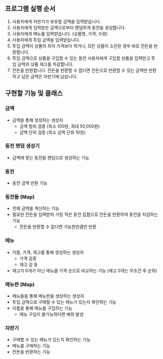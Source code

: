 ## 프로그램 실행 순서
1. 사용자에게 자판기가 보유할 금액을 입력받습니다.
2. 사용자에게 입력받은 금액으로부터 랜덤하게 동전을 생성합니다.
3. 사용자에게 메뉴를 입력받습니다. (상품명, 가격, 수량)
4. 사용자에게 투입 금액을 입력받습니다.
5. 투입 금액이 상품의 최저 가격보다 적거나, 모든 상품이 소진된 경우 바로 잔돈을 반환합니다.
6. 투입 금액으로 상품을 구입할 수 있는 동안 사용자에게 구입할 상품을 입력받고 투입 금액과 상품 재고를 차감합니다.
7. 잔돈을 반환합니다. 잔돈을 반환할 수 없다면 잔돈으로 반환할 수 있는 금액만 반환하고 남은 금액은 자판기에 남습니다.

## 구현할 기능 및 클래스
### 금액
- 금액을 통해 생성하는 생성자
  - 금액 범위 검증 (최소 100원, 최대 50,000원)
  - 금액 단위 검증 (최소 금액 단위 10원)

### 동전 랜덤 생성기
- 금액에 맞는 동전을 랜덤으로 생성하는 기능

### 동전
- 동전 금액 반환 기능

### 동전들 (Map)
- 전체 금액을 계산하는 기능
- 필요한 잔돈을 입력받아 가장 적은 동전 집합으로 잔돈을 반환하여 동전을 차감하는 기능
  - 잔돈을 반환할 수 없다면 가능한만큼만 반환 

### 메뉴
- 이름, 가격, 재고를 통해 생성하는 생성자
  - 가격 검증
  - 재고 검 동
- 재고가 0개가 아닌 메뉴를 가격 순으로 비교하는 기능 (재고 0개는 무조건 후 순위)

### 메뉴판 (Map)
- 메뉴들을 통해 메뉴판을 생성하는 생성자
- 투입 금액으로 구매할 수 있는 메뉴가 있는지 확인하는 기능
- 이름을 통해 메뉴를 구입하는 기능
  - 메뉴 구입이 불가능하다면 예외 발생

### 자판기
- 구매할 수 있는 메뉴가 있는지 확인하는 기능
- 메뉴를 구매하는 기능
- 잔돈을 반환하는 기능

